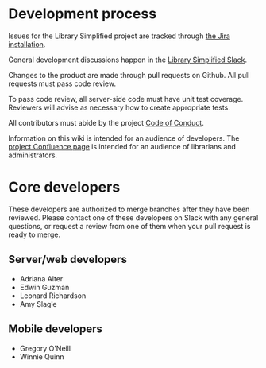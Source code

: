 # Development process 

Issues for the Library Simplified project are tracked through [the Jira installation](https://confluence.nypl.org/display/SIM/Bugs+and+Issues).

General development discussions happen in the [Library Simplified Slack](https://confluence.nypl.org/display/SIM/Slack). 

Changes to the product are made through pull requests on Github. All pull requests must pass code review.

To pass code review, all server-side code must have unit test coverage. Reviewers will advise as necessary how to create appropriate tests.

All contributors must abide by the project [Code of Conduct](https://confluence.nypl.org/display/SIM/Code+of+Conduct).

Information on this wiki is intended for an audience of developers. The [project Confluence page](https://confluence.nypl.org/display/SIM/) is intended for an audience of librarians and administrators.

# Core developers

These developers are authorized to merge branches after they have been reviewed. Please contact one of these developers on Slack with any general questions, or request a review from one of them when your pull request is ready to merge.

## Server/web developers

* Adriana Alter
* Edwin Guzman
* Leonard Richardson
* Amy Slagle

## Mobile developers

* Gregory O'Neill
* Winnie Quinn
